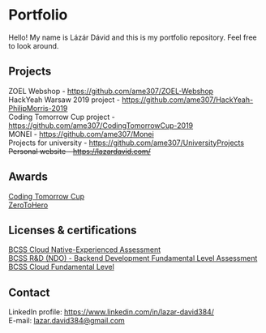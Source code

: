 # Portfolio

Hello! My name is Lázár Dávid and this is my portfolio repository. Feel free to look around.

## Projects

ZOEL Webshop - https://github.com/ame307/ZOEL-Webshop</br>
HackYeah Warsaw 2019 project - https://github.com/ame307/HackYeah-PhilipMorris-2019</br>
Coding Tomorrow Cup project - https://github.com/ame307/CodingTomorrowCup-2019</br>
MONEI - https://github.com/ame307/Monei</br>
Projects  for university - https://github.com/ame307/UniversityProjects
~~Personal website - https://lazardavid.com/</br>~~


##  Awards

[Coding Tomorrow Cup](https://github.com/ame307/Portfolio/blob/master/Certifications/ctc.png)</br>
[ZeroToHero](https://github.com/ame307/Portfolio/blob/master/Certifications/zth.png)</br>

##  Licenses & certifications

[BCSS Cloud Native-Experienced Assessment](https://www.credly.com/badges/c0fe365e-e83a-4589-8106-a61a8a827846/linked_in_profile)</br>
[BCSS R&D (NDO) - Backend Development Fundamental Level Assessment](https://www.credly.com/badges/18abf258-59a1-4579-9322-9cc7c3b98d52/linked_in_profile)</br>
[BCSS Cloud Fundamental Level](https://www.credly.com/badges/188a28c6-a200-4c95-8da8-15c0eb26dd14?source=linked_in_profile)</br>

## Contact

LinkedIn profile: https://www.linkedin.com/in/lazar-david384/</br>
E-mail: [lazar.david384@gmail.com](mailto:lazar.david384@gmail.com)
